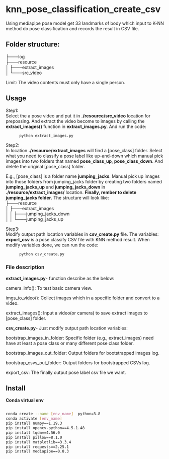 # knn_pose_classification_create_csv
Using mediapipe pose model get 33 landmarks of body which input to K-NN method do pose classification and records the result in CSV file.

## Folder structure:     
├───log     
├───resource     
│  ├───extract_images      
│  └───src_video     

Limit: The video contents must only have a single person.

## Usage   
Step1:   
  Select the a pose video and put it in **./resource/src_video** location for prepossing. And extract the video become to images by calling the **extract_images()** function in **extract_images.py**. And run the code:      
  ```bash
		python extract_images.py   
```
Step2:   
  In location **./resource/extract_images** will find a [pose_class] folder. Select what you need to classify a pose label like up-and-down which manual pick images into two folders that named **pose_class_up**, **pose_class_down**. And delete the original [pose_class] folder.   

  E.g., [pose_class] is a folder name **jumping_jacks**. Manual pick up images into those folders from jumping_jacks folder by creating two folders named **jumping_jacks_up** and **jumping_jacks_down** in **./resource/extract_images/** location. **Finally, rember to delete jumping_jacks folder**. The structure will look like:   
├───resource   
│   ├───extract_images   
│   │   ├───jumping_jacks_down   
│   │   └───jumping_jacks_up     

Step3:   
  Modify output path location variables in **csv_create.py** file. The variables: **export_csv** is a pose classify CSV file with KNN method result. When modify variables done, we can run the code:   
  ```bash
		python csv_create.py  
```   

### File description    

**extract_images.py**- function describe as the below:   

camera_info(): To test basic camera view.

imgs_to_video(): Collect images which in a specific folder and convert to a video. 

extract_images(): Input a video(or camera) to save extract images to [pose_class] folder.

**csv_create.py**- Just modify output path location variables:   

bootstrap_images_in_folder: Specific folder (e.g., extract_images) need have at least a pose class or many different pose class folder.

bootstrap_images_out_folder: Output folders for bootstrapped images log.

bootstrap_csvs_out_folder: Output folders for bootstrapped CSVs log.

export_csv: The finally output pose label csv file we want.
		
## Install  

**Conda virtual env**  
```bash

conda create --name [env_name]  python=3.8
conda activate [env_name]
pip install numpy==1.19.3
pip install opencv-python==4.5.1.48
pip install tqdm==4.56.0
pip install pillow==8.1.0
pip install matplotlib==3.3.4
pip install requests==2.25.1
pip install mediapipe==0.8.3
```   
